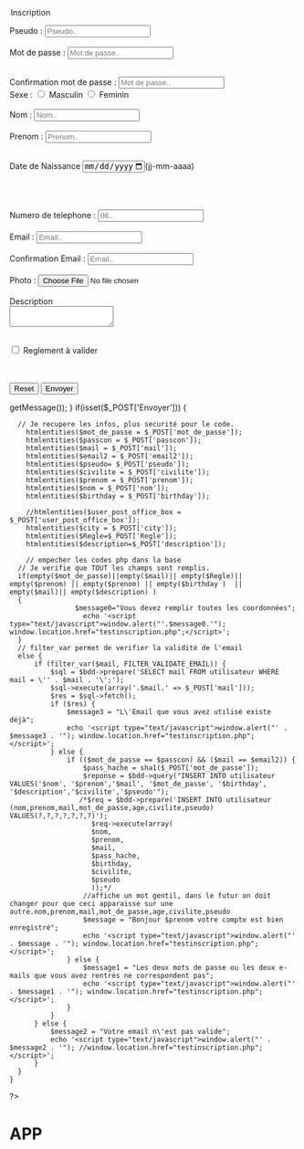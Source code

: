 <!DOCTYPE html>
<html>

<head>
		<link rel="stylesheet" href="general.css"/>
		<meta charset ="utf-8"/>
		<title>testinscription</title>
</head>


<form method ="post" >
<section>
<article>
       <legend>Inscription</legend>
	   
<p>



<label for="pseudo">Pseudo :</label>
<input type ="text" name="pseudo" id="pseudo" placeholder="Pseudo.." required/>
<br/>
<br/>
<label for="pass">Mot de passe :</label>
<input type ="password" name="mot_de_passe" id="mot_de_passe" placeholder="Mot de passe.." required/>
<br/>

<br/>
<label for="passcon">Confirmation mot de passe :</label></td>
<input type ="password" name="passcon" id="passcon" placeholder="Mot de passe.." required/>



<br/>
Sexe :
<input type="radio" name="civilite" id="civilite" value="Homme"/> <label for="masculin">Masculin</label>
<input type="radio" name="civilite" id="civilite" value="femme"/> <label for="feminin">Feminin</label>

<br/>
<br/>
<label for="firstname">Nom :</label>
<input type ="text" name="nom" id="nom" placeholder="Nom.." requered/>
<br/>
<br/>
<label for="lastname">Prenom :</label>
<input type ="text" name="prenom" id="prenom" placeholder="Prenom.."requered/>
<br/>

<br/>


<label>Date de Naissance  </label><input type="date" name= "birthday" max="2016-01-01" min="1900-01-01">(jj-mm-aaaa)<br/><br/>

  


<br/>
<br/>
<label for="phone">Numero de telephone :</label>
<input type ="tel" name="phone" placeholder="06.."/>
<br/>
<br/>
<label for="email1">Email :</label>
<input type ="email" name="mail" id="email1" placeholder="Email.."requered//>
<br/>

<br/>
<label for="email2">Confirmation Email :</label>
<input type ="email" name="email2" id="email2" placeholder="Email.." required/>

<br/>
<br/>
<label for="photo">Photo :</label>
<input type="file" name="logo"/>
<input type="hidden" name="MAX_FILE_SIZE" value="100000">
<br/>

<br/>
<label for="description"> Description </label><br/>
<textarea name="description" id="description"></textarea>
<br/>
<br/>

<input type="checkbox" name="Regle"> Reglement à valider </a></br></br>
 
<br/>


<input type="reset" value="Reset"/>

<input type="submit" name= Envoyer value="Envoyer"/>

</p>

</form>
<?php
try
{
	$bdd = new PDO('mysql:host=localhost;dbname=le_site_du_sport;charset=utf8', 'root', '');
}
catch (Exception $e)
{
        die('Erreur : ' . $e->getMessage());
}
 if(isset($_POST['Envoyer']))
    {
    
      
      // Je recupere les infos, plus securité pour le code.
        htmlentities($mot_de_passe = $_POST['mot_de_passe']);
        htmlentities($passcon = $_POST['passcon']);
        htmlentities($mail = $_POST['mail']);
        htmlentities($email2 = $_POST['email2']);
        htmlentities($pseudo= $_POST['pseudo']);
        htmlentities($civilite = $_POST['civilite']);
        htmlentities($prenom = $_POST['prenom']);
        htmlentities($nom = $_POST['nom']);
        htmlentities($birthday = $_POST['birthday']);
        
        //htmlentities($user_post_office_box = $_POST['user_post_office_box']);
        htmlentities($city = $_POST['city']);
        htmlentities($Regle=$_POST['Regle']);
		htmlentities($description=$_POST['description']);
    
        // empecher les codes php dans la base
      // Je verifie que TOUT les champs sont remplis.
      if(empty($mot_de_passe)||empty($mail)|| empty($Regle)|| empty($prenom) || empty($prenom) || empty($birthday )  || empty($mail)|| empty($description) )
      {
                    $message0="Vous devez remplir toutes les coordonnées";
                      echo '<script type="text/javascript">window.alert("'.$message0.'"); window.location.href="testinscription.php";</script>';
      }
	  // filter_var permet de verifier la validité de l'email
      else {
          if (filter_var($mail, FILTER_VALIDATE_EMAIL)) {
              $sql = $bdd->prepare('SELECT mail FROM utilisateur WHERE mail = \'' . $mail . '\';');
              $sql->execute(array('.$mail.' => $_POST['mail']));
              $res = $sql->fetch();
              if ($res) {
                  $message3 = "L\'Email que vous avez utilisé existe déjà";
                  echo '<script type="text/javascript">window.alert("' . $message3 . '"); window.location.href="testinscription.php";</script>';
              } else {
                  if (($mot_de_passe == $passcon) && ($mail == $email2)) {
					  $pass_hache = sha1($_POST['mot_de_passe']);
                      $reponse = $bdd->query("INSERT INTO utilisateur VALUES('$nom', '$prenom','$mail', '$mot_de_passe', '$birthday', '$description','$civilite','$pseudo'");
					 /*$req = $bdd->prepare('INSERT INTO utilisateur (nom,prenom,mail,mot_de_passe,age,civilite,pseudo) VALUES(?,?,?,?,?,?,?)');
						$req->execute(array(
						$nom,
						$prenom,
						$mail,
						$pass_hache,
						$birthday,
						$civilite,
						$pseudo
						));*/
                      //affiche un mot gentil, dans le futur on doit changer pour que ceci apparaisse sur une autre.nom,prenom,mail,mot_de_passe,age,civilite,pseudo
                      $message = "Bonjour $prenom votre compte est bien enregistré";
                      echo '<script type="text/javascript">window.alert("' . $message . '"); window.location.href="testinscription.php";</script>';
                  } else {
                      $message1 = "Les deux mots de passe ou les deux e-mails que vous avez rentrés ne correspondent pas";
                      echo '<script type="text/javascript">window.alert("' . $message1 . '"); window.location.href="testinscription.php";</script>';
                  }
              }
          } else {
              $message2 = "Votre email n\'est pas valide";
              echo '<script type="text/javascript">window.alert("' . $message2 . '"); //window.location.href="testinscription.php";</script>';
          }
      }
    }
    
?>
</table>
</div>

</article>
</section>

</body>
</html>


# APP
